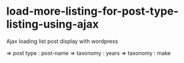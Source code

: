 # load-more-listing-for-post-type-listing-using-ajax
Ajax loading list post display with wordpress


=> post type : post-name
=>  taxonomy : years
=>  taxonomy : make
